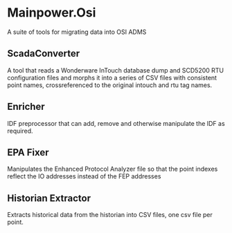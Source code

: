 # Mainpower.Osi

A suite of tools for migrating data into OSI ADMS

## ScadaConverter

A tool that reads a Wonderware InTouch database dump and SCD5200 RTU configuration files and morphs it into a series of CSV files with consistent point names, crossreferenced to the original intouch and rtu tag names.

## Enricher

IDF preprocessor that can add, remove and otherwise manipulate the IDF as required.

## EPA Fixer

Manipulates the Enhanced Protocol Analyzer file so that the point indexes reflect the IO addresses instead of the FEP addresses

## Historian Extractor

Extracts historical data from the historian into CSV files, one csv file per point.
